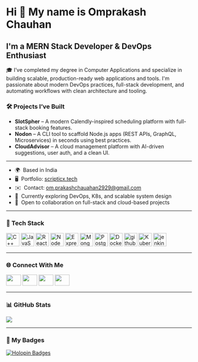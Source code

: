Hi 👋 My name is Omprakash Chauhan
==================================

I'm a MERN Stack Developer & DevOps Enthusiast
----------------------------------------------

🎓 I’ve completed my degree in Computer Applications and specialize in building scalable, production-ready web applications and tools. I'm passionate about modern DevOps practices, full-stack development, and automating workflows with clean architecture and tooling.

### 🛠️ Projects I’ve Built

- **SlotSpher** – A modern Calendly-inspired scheduling platform with full-stack booking features.  
- **Nodon** – A CLI tool to scaffold Node.js apps (REST APIs, GraphQL, Microservices) in seconds using best practices.  
- **CloudAdvisor** – A cloud management platform with AI-driven suggestions, user auth, and a clean UI.  

---

* 🌍  Based in India  
* 🖥️  Portfolio: [scripticx.tech](https://www.scripticx.tech/)  
* ✉️  Contact: [om.prakashchauahan2929@gmail.com](mailto:om.prakashchauahan2929@gmail.com)  
* 🧠  Currently exploring DevOps, K8s, and scalable system design  
* 🤝  Open to collaboration on full-stack and cloud-based projects  

---

### 🚀 Tech Stack

<p align="left">
  <img src="https://raw.githubusercontent.com/danielcranney/readme-generator/main/public/icons/skills/cplusplus-colored.svg" width="36" height="36" alt="C++" />
  <img src="https://raw.githubusercontent.com/danielcranney/readme-generator/main/public/icons/skills/javascript-colored.svg" width="36" height="36" alt="JavaScript" />
  <img src="https://raw.githubusercontent.com/danielcranney/readme-generator/main/public/icons/skills/react-colored.svg" width="36" height="36" alt="React" />
  <img src="https://raw.githubusercontent.com/danielcranney/readme-generator/main/public/icons/skills/nodejs-colored.svg" width="36" height="36" alt="NodeJS" />
  <img src="https://raw.githubusercontent.com/danielcranney/readme-generator/main/public/icons/skills/express-colored.svg" width="36" height="36" alt="Express" />
  <img src="https://raw.githubusercontent.com/danielcranney/readme-generator/main/public/icons/skills/mongodb-colored.svg" width="36" height="36" alt="MongoDB" />
  <img src="https://raw.githubusercontent.com/danielcranney/readme-generator/main/public/icons/skills/postgresql-colored.svg" width="36" height="36" alt="PostgreSQL" />
  <img src="https://raw.githubusercontent.com/danielcranney/readme-generator/main/public/icons/skills/docker-colored.svg" width="36" height="36" alt="Docker" />
  <img src="https://cdn.jsdelivr.net/gh/devicons/devicon@latest/icons/githubactions/githubactions-original.svg" width="36" height="36" alt="githubaction"/> 
  <img src="https://raw.githubusercontent.com/danielcranney/readme-generator/main/public/icons/skills/kubernetes-colored.svg" width="36" height="36" alt="Kubernetes" />
  <img src="https://cdn.jsdelivr.net/gh/devicons/devicon@latest/icons/jenkins/jenkins-original.svg" width="36" height="36" alt="jenkin"  />
          
</p>

---

### 🌐 Connect With Me

<p align="left">
  <a href="https://dev.to/ompraka19099561" target="blank"><img src="https://raw.githubusercontent.com/rahuldkjain/github-profile-readme-generator/master/src/images/icons/Social/devto.svg" height="30" width="40" /></a>
  <a href="https://twitter.com/omprakash7206" target="blank"><img src="https://raw.githubusercontent.com/rahuldkjain/github-profile-readme-generator/master/src/images/icons/Social/twitter.svg" height="30" width="40" /></a>
  <a href="https://linkedin.com/in/omprakash chauhan" target="blank"><img src="https://raw.githubusercontent.com/rahuldkjain/github-profile-readme-generator/master/src/images/icons/Social/linked-in-alt.svg" height="30" width="40" /></a>
  <a href="https://instagram.com/om.prakash____" target="blank"><img src="https://raw.githubusercontent.com/rahuldkjain/github-profile-readme-generator/master/src/images/icons/Social/instagram.svg" height="30" width="40" /></a>
</p>

---

### 📊 GitHub Stats

<a href="http://www.github.com/omprakash2929"><img src="https://github-readme-streak-stats.herokuapp.com/?user=omprakash2929&stroke=ffffff&background=1c1917&ring=0891b2&fire=0891b2&currStreakNum=ffffff&currStreakLabel=0891b2&sideNums=ffffff&sideLabels=ffffff&dates=ffffff&hide_border=true" /></a>

---

### 🏅 My Badges

[![Holopin Badges](https://holopin.me/omprakash2929)](https://holopin.io/@omprakash2929)
